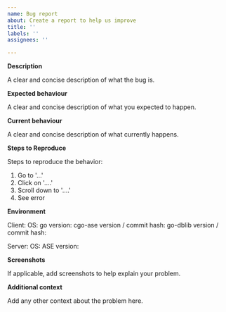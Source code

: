 ```yaml
---
name: Bug report
about: Create a report to help us improve
title: ''
labels: ''
assignees: ''

---
```


<!--
SPDX-FileCopyrightText: 2020 SAP SE

SPDX-License-Identifier: Apache-2.0
-->

**Description**

A clear and concise description of what the bug is.

**Expected behaviour**

A clear and concise description of what you expected to happen.

**Current behaviour**

A clear and concise description of what currently happens.

**Steps to Reproduce**

Steps to reproduce the behavior:
1. Go to '...'
2. Click on '....'
3. Scroll down to '....'
4. See error

**Environment**

Client:
  OS:
  go version:
  cgo-ase version / commit hash:
  go-dblib version / commit hash:

Server:
  OS:
  ASE version:

**Screenshots**

If applicable, add screenshots to help explain your problem.

**Additional context**

Add any other context about the problem here.
